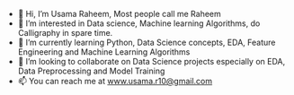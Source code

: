 - 👋 Hi, I’m Usama Raheem, Most people call me Raheem
- 👀 I’m interested in Data science, Machine learning Algorithms, do Calligraphy in spare time.
- 🌱 I’m currently learning Python, Data Science concepts, EDA, Feature Engineering and Machine Learning Algorithms
- 💞️ I’m looking to collaborate on Data Science projects especially on EDA, Data Preprocessing and Model Training
- 📫 You can reach me at www.usama.r10@gmail.com
<!---
RG-10/RG-10 is a ✨ special ✨ repository because its `README.md` (this file) appears on your GitHub profile.
You can click the Preview link to take a look at your changes.
--->
